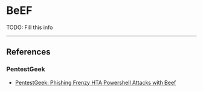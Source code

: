 # BeEF

TODO: Fill this info

---
## References

### PentestGeek

- [PentestGeek: Phishing Frenzy HTA Powershell Attacks with Beef](https://www.pentestgeek.com/phishing/phishing-frenzy-hta-powershell-attacks-with-beef)
